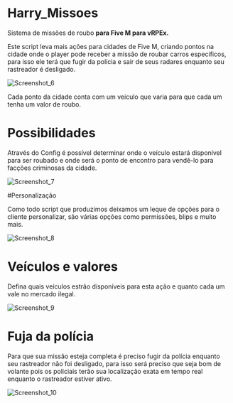 # Harry_Missoes

Sistema de missões de roubo **para Five M para vRPEx.**

Este script leva mais ações para cidades de Five M, criando pontos na cidade onde o player pode receber a missão de roubar carros específicos, para isso ele terá que fugir da polícia e sair de seus radares enquanto seu rastreador é desligado.

![Screenshot_6](https://github.com/SylvioLeonZanotti/Harry_Missoes/assets/123652053/1aa35523-91cb-4e37-906a-b641db2e9065)

Cada ponto da cidade conta com um veículo que varia para que cada um tenha um valor de roubo.

# Possibilidades  

Através do Config é possível determinar onde o veículo estará disponível para ser roubado e onde será o ponto de encontro para vendê-lo para facções criminosas da cidade. 

![Screenshot_7](https://github.com/SylvioLeonZanotti/Harry_Missoes/assets/123652053/defa77f1-adea-4df2-baf7-16b17ede620f)

#Personalização 

Como todo script que produzimos deixamos um leque de opções para o cliente personalizar, são várias opções como permissões, blips e muito mais.

![Screenshot_8](https://github.com/SylvioLeonZanotti/Harry_Missoes/assets/123652053/65c903c5-c399-4a3c-ba55-9b6958f1dd25)

# Veículos e valores

Defina quais veículos estrão disponíveis para esta ação e quanto cada um vale no mercado ilegal.

![Screenshot_9](https://github.com/SylvioLeonZanotti/Harry_Missoes/assets/123652053/b440f130-7ee9-43fc-8ca7-197e5cc121bb)

# Fuja da polícia

Para que sua missão esteja completa é preciso fugir da polícia enquanto seu rastreador não foi desligado, para isso será preciso que seja bom de volante pois os policiais terão sua localização exata em tempo real enquanto o rastreador estiver ativo.

![Screenshot_10](https://github.com/SylvioLeonZanotti/Harry_Missoes/assets/123652053/fed944fe-e3e5-43d2-b33f-d7b771e25c4a)


